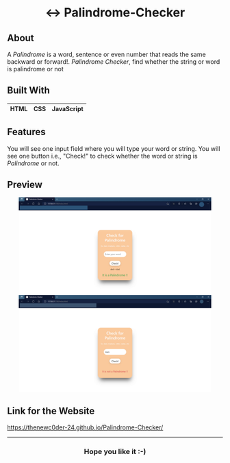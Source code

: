 <h1 align="Center"> ↔️ Palindrome-Checker</h1>

## About
A _Palindrome_ is a word, sentence or even number that reads the same backward or forward!. _Palindrome Checker_, find whether the string or word is palindrome or not

## Built With
|HTML |CSS |JavaScript |
|--- |--- |--- |

## Features
You will see one input field where you will type your word or string. You will see one button i.e., "Check!" to check whether the word or string is _Palindrome_ or not.

## Preview
<p align="Center">
  <img src="https://github.com/TheNewC0der-24/Palindrome-Checker/blob/master/Preview-1.png" width="450">
  <img src="https://github.com/TheNewC0der-24/Palindrome-Checker/blob/master/Preview-2.png" width="450">
</p>

## Link for the Website
https://thenewc0der-24.github.io/Palindrome-Checker/

***
<h3 align="Center">Hope you like it :-)</h3>
